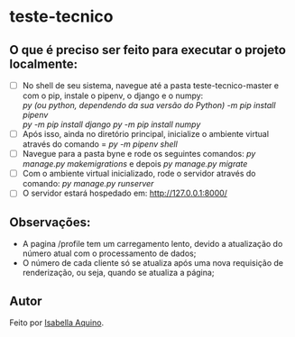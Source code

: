 # teste-tecnico

## O que é preciso ser feito para executar o projeto localmente:

- [ ] No shell de seu sistema, navegue até a pasta teste-tecnico-master e com o pip, instale o pipenv, o django e o numpy: <br><i> py (ou python, dependendo da sua versão do Python) -m pip install pipenv </i> <br> <i> py -m pip install django </i> <i> py -m pip install numpy </i>
- [ ] Após isso, ainda no diretório principal, inicialize o ambiente virtual através do comando = <i> py -m pipenv shell </i>
- [ ] Navegue para a pasta byne e rode os seguintes comandos: <i> py manage.py makemigrations </i> e depois <i> py manage.py migrate </i>
- [ ] Com o ambiente virtual inicializado, rode o servidor através do comando: <i> py manage.py runserver </i>
- [ ] O servidor estará hospedado em: http://127.0.0.1:8000/

## Observações:
- A pagina /profile tem um carregamento lento, devido a atualização do número atual com o processamento de dados;
- O número de cada cliente só se atualiza após uma nova requisição de renderização, ou seja, quando se atualiza a página;

## Autor
Feito por [Isabella Aquino](https://github.com/isabellaaquino).
